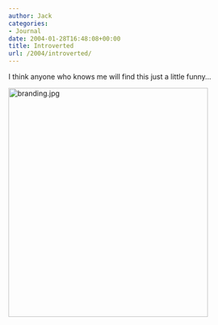 ```yaml
---
author: Jack
categories:
- Journal
date: 2004-01-28T16:48:08+00:00
title: Introverted
url: /2004/introverted/
---
```


I think anyone who knows me will find this just a little funny&#8230;

<img alt="branding.jpg" src="https://www.jackbaty.com/images/blog/branding.jpg" width="395" height="452" border="0" />